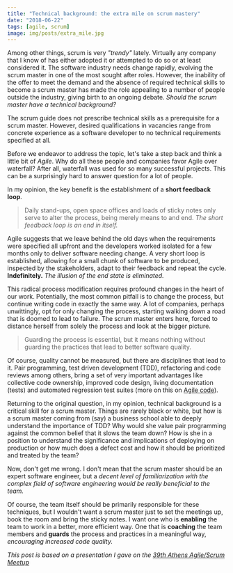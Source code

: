 ```yaml
---
title: "Technical background: the extra mile on scrum mastery"
date: "2018-06-22"
tags: [agile, scrum]
image: img/posts/extra_mile.jpg
---
```


Among other things, scrum is very *"trendy"* lately. Virtually any company that I know of has either adopted it or attempted to do so or at least considered it. The software industry needs change rapidly, evolving the scrum master in one of the most sought after roles. However, the inability of the offer to meet the demand and the absence of required technical skills to become a scrum master has made the role appealing to a number of people outside the industry, giving birth to an ongoing debate. *Should the scrum master have a technical background?*

The scrum guide does not prescribe technical skills as a prerequisite for a scrum master. However, desired qualifications in vacancies range from concrete experience as a software developer to no technical requirements specified at all.

Before we endeavor to address the topic, let's take a step back and think a little bit of *Agile*. Why do all these people and companies favor Agile over waterfall? After all, waterfall was used for so many successful projects. This can be a surprisingly hard to answer question for a lot of people.

In my opinion, the key benefit is the establishment of a **short feedback loop**.

> Daily stand-ups, open space offices and loads of sticky notes only serve to alter the process, being merely means to and end. *The short feedback loop is an end in itself.*

Agile suggests that we leave behind the old days when the requirements were specified all upfront and the developers worked isolated for a few months only to deliver software needing change. A very short loop is established, allowing for a small chunk of software to be produced, inspected by the stakeholders, adapt to their feedback and repeat the cycle. **Indefinitely.** *The illusion of the end state is eliminated.*

This radical process modification requires profound changes in the heart of our work. Potentially, the most common pitfall is to change the process, but continue writing code in exactly the same way. A lot of companies, perhaps unwittingly, opt for only changing the process, starting walking down a road that is doomed to lead to failure. The scrum master enters here, forced to distance herself from solely the process and look at the bigger picture.

> Guarding the process is essential, but it means nothing without guarding the practices that lead to better software quality.

Of course, quality cannot be measured, but there are disciplines that lead to it. Pair programming, test driven development (TDD), refactoring and code reviews among others, bring a set of very important advantages like collective code ownership, improved code design, living documentation (tests) and automated regression test suites (more on this on [Agile code](https://nvoulgaris.com/agile-code)).

Returning to the original question, in my opinion, technical background is a critical skill for a scrum master. Things are rarely black or white, but how is a scrum master coming from (say) a business school able to deeply understand the importance of TDD? Why would she value pair programming against the common belief that it slows the team down? How is she in a position to understand the significance and implications of deploying on production or how much does a defect cost and how it should be prioritized and treated by the team?

Now, don't get me wrong. I don't mean that the scrum master should be an expert software engineer, but a *decent level of familiarization with the complex field of software engineering would be really beneficial to the team.*

Of course, the team itself should be primarily responsible for these techniques, but I wouldn't want a scrum master just to set the meetings up, book the room and bring the sticky notes. I want one who is **enabling** the team to work in a better, more efficient way. One that is **coaching** the team members and **guards** the process and practices in a meaningful way, *encouraging increased code quality.*

*This post is based on a presentation I gave on the [39th Athens Agile/Scrum Meetup](https://www.meetup.com/Agile-Greece/events/250188126)*
